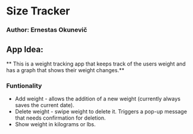 # Size Tracker

### Author: Ernestas Okunevič

## App Idea:
** This is a weight tracking app that keeps track of the users weight and has a
graph that shows their weight changes.**

### Funtionality
* Add weight - allows the addition of a new weight (currently always saves the current date).
* Delete weight - swipe weight to delete it. Triggers a pop-up message that needs confirmation for deletion.
* Show weight in kilograms or lbs.
